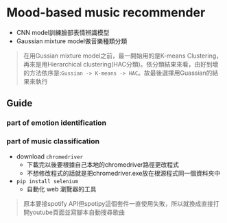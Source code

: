 # Mood-based music recommender

* CNN model訓練臉部表情辨識模型
* Gaussian mixture model做音樂種類分類

> 在用Gussian mixture model之前，最一開始用的是K-means Clustering，再來是用Hierarchical clustering(HAC分類)。依分類結果來看，由好到壞的方法依序是:`Gussian -> K-means -> HAC`。故最後選擇用Guassian的結果來執行

## Guide

### part of emotion identification

### part of music classification
* download `chromedriver`
    * 下載完以後要根據自己本地的chromedriver路徑更改程式
    * 不想修改程式的話就是把chromedriver.exe放在根源程式同一個資料夾中
* `pip install selenium` 
    * 自動化 web 瀏覽器的工具

> 原本要接spotify API但spotipy這個套件一直使用失敗，所以就換成直接打開youtube頁面並寫腳本自動搜尋歌曲